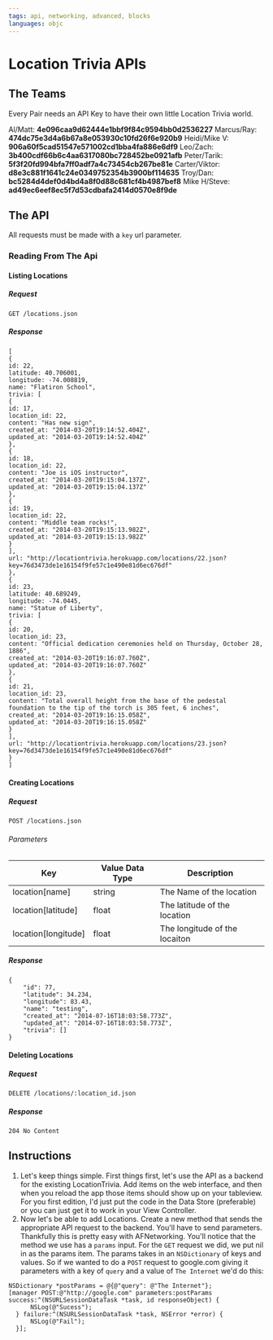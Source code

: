 ```yaml
---
tags: api, networking, advanced, blocks
languages: objc
---
```


# Location Trivia APIs

## The Teams

Every Pair needs an API Key to have their own little Location Trivia world.

Al/Matt: **4e096caa9d62444e1bbf9f84c9594bb0d2536227**
Marcus/Ray: **474dc75e3d4a6b67a8e053930c10fd26f6e920b9**
Heidi/Mike V: **906a60f5cad51547e571002cd1bba4fa886e6df9**
Leo/Zach: **3b400cdf66b6c4aa6317080bc728452be0921afb**
Peter/Tarik: **5f3f20fd994bfa7ff0adf7a4c73454cb267be81e**
Carter/Viktor: **d8e3c881f1641c24e0349752354b3900bf114635**
Troy/Dan: **bc5284d4def0d4bd4a8f0d88c681cf4b4987bef8**
Mike H/Steve: **ad49ec6eef8ec5f7d53cdbafa2414d0570e8f9de**


## The API

All requests must be made with a `key` url parameter.

### Reading From The Api

#### Listing Locations

##### Request

```
GET /locations.json
```

##### Response

```
[
{
id: 22,
latitude: 40.706001,
longitude: -74.008819,
name: "Flatiron School",
trivia: [
{
id: 17,
location_id: 22,
content: "Has new sign",
created_at: "2014-03-20T19:14:52.404Z",
updated_at: "2014-03-20T19:14:52.404Z"
},
{
id: 18,
location_id: 22,
content: "Joe is iOS instructor",
created_at: "2014-03-20T19:15:04.137Z",
updated_at: "2014-03-20T19:15:04.137Z"
},
{
id: 19,
location_id: 22,
content: "Middle team rocks!",
created_at: "2014-03-20T19:15:13.982Z",
updated_at: "2014-03-20T19:15:13.982Z"
}
],
url: "http://locationtrivia.herokuapp.com/locations/22.json?key=76d3473de1e16154f9fe57c1e490e81d6ec676df"
},
{
id: 23,
latitude: 40.689249,
longitude: -74.0445,
name: "Statue of Liberty",
trivia: [
{
id: 20,
location_id: 23,
content: "Official dedication ceremonies held on Thursday, October 28, 1886",
created_at: "2014-03-20T19:16:07.760Z",
updated_at: "2014-03-20T19:16:07.760Z"
},
{
id: 21,
location_id: 23,
content: "Total overall height from the base of the pedestal foundation to the tip of the torch is 305 feet, 6 inches",
created_at: "2014-03-20T19:16:15.058Z",
updated_at: "2014-03-20T19:16:15.058Z"
}
],
url: "http://locationtrivia.herokuapp.com/locations/23.json?key=76d3473de1e16154f9fe57c1e490e81d6ec676df"
}
]
```

#### Creating Locations

##### Request

```
POST /locations.json
```

###### Parameters

| Key                 | Value Data Type | Description                   |
|---------------------|-----------------|-------------------------------|
| location[name]      | string          | The Name of the location      |
| location[latitude]  | float           | The latitude of the location  |
| location[longitude] | float           | The longitude of the locaiton |

##### Response

```
{
    "id": 77,
    "latitude": 34.234,
    "longitude": 83.43,
    "name": "testing",
    "created_at": "2014-07-16T18:03:58.773Z",
    "updated_at": "2014-07-16T18:03:58.773Z",
    "trivia": []
}
```

#### Deleting Locations

##### Request

```
DELETE /locations/:location_id.json
```

##### Response

```
204 No Content
```

## Instructions

  1. Let's keep things simple. First things first, let's use the API as a
     backend for the existing LocationTrivia. Add items on the web interface,
     and then when you reload the app those items should show up on your
     tableview. For you first edition, I'd just put the code in the Data Store
     (preferable) or you can just get it to work in your View Controller.
  2. Now let's be able to add Locations. Create a new method that sends the appropriate API request to the backend. You'll have to send parameters. Thankfully this is pretty easy with AFNetworking. You'll notice that the method we use has a `params` input. For the `GET` request we did, we put nil in as the params item. The params takes in an `NSDictionary` of keys and values. So if we wanted to do a `POST` request to google.com giving it parameters with a key of `query` and a value of `The Internet` we'd do this:

  ```
  NSDictionary *postParams = @{@"query": @"The Internet"};
  [manager POST:@"http://google.com" parameters:postParams success:^(NSURLSessionDataTask *task, id responseObject) {
        NSLog(@"Sucess");
    } failure:^(NSURLSessionDataTask *task, NSError *error) {
        NSLog(@"Fail");
    }];
  ```

